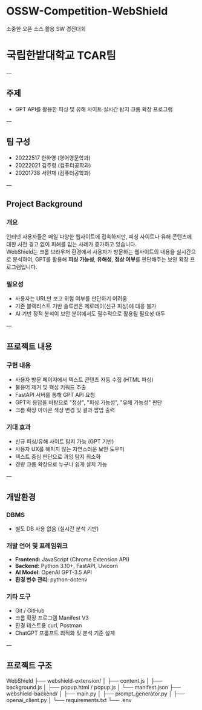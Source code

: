 # OSSW-Competition-WebShield  
소중한 오픈 소스 활용 SW 경진대회  

# 국립한밭대학교 TCAR팀  

—

## 주제  
- GPT API를 활용한 피싱 및 유해 사이트 실시간 탐지 크롬 확장 프로그램

—

## 팀 구성  
- 20222517 한하영 (영어영문학과)  
- 20222021 김주령 (컴퓨터공학과)  
- 20201738 서민재 (컴퓨터공학과)

—

## Project Background

### 개요  
인터넷 사용자들은 매일 다양한 웹사이트에 접속하지만, 피싱 사이트나 유해 콘텐츠에 대한 사전 경고 없이 피해를 입는 사례가 증가하고 있습니다.  
WebShield는 크롬 브라우저 환경에서 사용자가 방문하는 웹사이트의 내용을 실시간으로 분석하여, GPT를 활용해 **피싱 가능성**, **유해성**, **정상 여부**를 판단해주는 보안 확장 프로그램입니다.

### 필요성  
- 사용자는 URL만 보고 위험 여부를 판단하기 어려움  
- 기존 블랙리스트 기반 솔루션은 제로데이(신규 피싱)에 대응 불가  
- AI 기반 정적 분석이 보안 분야에서도 필수적으로 활용될 필요성 대두

—

## 프로젝트 내용

### 구현 내용  
- 사용자 방문 페이지에서 텍스트 콘텐츠 자동 수집 (HTML 파싱)
- 불용어 제거 및 핵심 키워드 추출
- FastAPI 서버를 통해 GPT API 요청
- GPT의 응답을 바탕으로 "정상", "피싱 가능성", "유해 가능성" 판단
- 크롬 확장 아이콘 색상 변경 및 결과 팝업 출력

### 기대 효과  
- 신규 피싱/유해 사이트 탐지 가능 (GPT 기반)
- 사용자 UX를 해치지 않는 자연스러운 보안 도우미
- 텍스트 중심 판단으로 과잉 탐지 최소화
- 경량 크롬 확장으로 누구나 쉽게 설치 가능

—

## 개발환경

### DBMS  
- 별도 DB 사용 없음 (실시간 분석 기반)

### 개발 언어 및 프레임워크  
- **Frontend:** JavaScript (Chrome Extension API)  
- **Backend:** Python 3.10+, FastAPI, Uvicorn  
- **AI Model:** OpenAI GPT-3.5 API  
- **환경 변수 관리:** python-dotenv  

### 기타 도구  
- Git / GitHub  
- 크롬 확장 프로그램 Manifest V3  
- 환경 테스트용 curl, Postman  
- ChatGPT 프롬프트 최적화 및 분석 기준 설계

—

## 프로젝트 구조
WebShield
├── webshield-extension/
│   ├── content.js
│   ├── background.js
│   ├── popup.html / popup.js
│   └── manifest.json
├── webshield-backend/
│   ├── main.py
│   ├── prompt_generator.py
│   ├── openai_client.py
│   └── requirements.txt
└── .env
